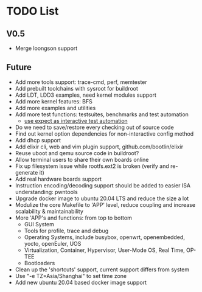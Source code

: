 
# TODO List

## V0.5

* Merge loongson support

## Future

* Add more tools support: trace-cmd, perf, memtester
* Add prebuilt toolchains with sysroot for buildroot
* Add LDT, LDD3 examples, need kernel modules support
* Add more kernel features: BFS
* Add more examples and utilities
* Add more test functions: testsuites, benchmarks and test automation
  * [use expect as interactive test automation](https://fadeevab.com/how-to-setup-qemu-output-to-console-and-automate-using-shell-script/#3inputoutputthroughanamedpipefile)
* Do we need to save/restore every checking out of source code
* Find out kernel option dependencies for non-interactive config method
* Add dhcp support
* Add elixir cli, web and vim plugin support, github.com/bootlin/elixir
* Reuse uboot and qemu source code in buildroot?
* Allow terminal users to share their own boards online
* Fix up filesystem issue while rootfs.ext2 is broken (verify and re-generate it)
* Add real hardware boards support
* Instruction encoding/decoding support should be added to easier ISA understanding: pwntools
* Upgrade docker image to ubuntu 20.04 LTS and reduce the size a lot
* Modulize the core Makefile to 'APP' level, reduce coupling and increase scalability & maintainability
* More 'APP's and functions: from top to bottom
  * GUI System
  * Tools for profile, trace and debug
  * Operating Systems, include busybox, openwrt, openembedded, yocto, openEuler, UOS
  * Virtualization, Container, Hypervisor, User-Mode OS, Real Time, OP-TEE
  * Bootloaders
* Clean up the 'shortcuts' support, current support differs from system
* Use "-e TZ=Asia/Shanghai" to set time zone
* Add new ubuntu 20.04 based docker image support
